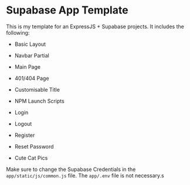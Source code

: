 # Supabase App Template

This is my template for an ExpressJS + Supabase projects. It includes the following:
- Basic Layout
- Navbar Partial
- Main Page
- 401/404 Page
- Customisable Title
- NPM Launch Scripts 

- Login
- Logout
- Register
- Reset Password

- Cute Cat Pics

Make sure to change the Supabase Credentials in the `app/static/js/common.js` file.
The `app/.env` file is not necessary.s